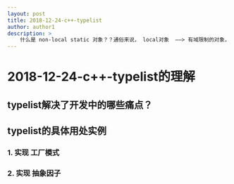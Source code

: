 ```yaml
--- 
layout: post
title: 2018-12-24-c++-typelist
author: author1
description: >
    什么是 non-local static 对象？？通俗来说， local对象  ——> 有域限制的对象， 比如一个命名空间内，一个块内等等。（受作用域限制）
---
```

# 2018-12-24-c++-typelist的理解

## typelist解决了开发中的哪些痛点？
> 


## 


## typelist的具体用处实例
### 1. 实现 工厂模式
### 2. 实现 抽象因子

